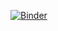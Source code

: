 [![Binder](https://mybinder.org/badge_logo.svg)](https://mybinder.org/v2/gh/JeremiahSecrist/haskell-notebook/HEAD)
